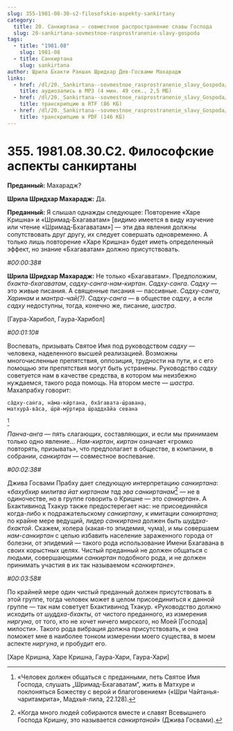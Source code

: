 ```yaml
---
slug: 355-1981-08-30-s2-filosofskie-aspekty-sankirtany
category:
  title: 20. Санкиртана — совместное распространение славы Господа
  slug: 20-sankirtana-sovmestnoe-rasprostranenie-slavy-gospoda
tags:
  - title: "1981.08"
    slug: 1981-08
  - title: Санкиртана
    slug: sankirtana
author: Шрила Бхакти Ракшак Шридхар Дев-Госвами Махарадж
links:
  - href: /dl/20._Sankirtana--sovmestnoe_rasprostranenie_slavy_Gospoda/355_1981.08.30.C2_SridharMj_Filosovskie_aspekty_sankirtany.mp3
    title: аудиозапись в MP3 (4 мин. 49 сек., 2,5 МБ)
  - href: /dl/20._Sankirtana--sovmestnoe_rasprostranenie_slavy_Gospoda/355_1981.08.30.C2_SridharMj_Filosovskie_aspekty_sankirtany.rtf
    title: транскрипцию в RTF (86 КБ)
  - href: /dl/20._Sankirtana--sovmestnoe_rasprostranenie_slavy_Gospoda/355_1981.08.30.C2_SridharMj_Filosovskie_aspekty_sankirtany.pdf
    title: транскрипцию в PDF (146 КБ)
---
```


# 355. 1981.08.30.С2. Философские аспекты санкиртаны

**Преданный:** Махарадж?

**Шрила Шридхар Махарадж:** Да.

**Преданный:** Я слышал однажды следующее: Повторение «Харе Кришна» и «Шримад-Бхагаватам» [видимо имеется в виду изучение или чтение «Шримад-Бхагаватам»] — эти два явления должны сопутствовать друг другу, их следует совершать одновременно. А только лишь повторение «Харе Кришна» будет иметь определенный эффект, но знание «Бхагаватам» должно присутствовать.

*#00:00:38#*

**Шрила Шридхар Махарадж:** Не только «Бхагаватам». Предположим, *бхакта-бхагаватам*, *садху-санга-нам-киртан*. *Садху-санга*. *Садху* — это живые писания. А священные писания — пассивные. *Садху-санга*, *Харинам* и *мантра-чай(?)*. *Садху-санга* — в обществе *садху*, а если *садху* недоступны, тогда, конечно же, писание, *шастра*.

[Гаура-Харибол, Гаура-Харибол]

*#00:01:10#*

Воспевать, призывать Святое Имя под руководством *садху* — человека, наделенного высшей реализацией. Возможны многочисленные препятствия, оппозиция, трудности на пути, и с его помощью эти препятствия могут быть устранены. Руководство *садху* советуется нам в качестве средства, в котором мы неизбежно нуждаемся, такого рода помощь. На втором месте — *шастра*. Махапрабху говорит:

    са̄дху-сан̇га, на̄ма-кӣртана, бха̄гавата-ш́раван̣а,
    матхура̄-ва̄са, ш́рӣ-мӯртира ш́раддха̄йа севана
[^_ftn1]

*Панча-анга* — пять слагающих, составляющих, и если мы принимаем только одно явление… *Нам-киртан*, *киртан* означает «громко повторять, призывать», что предполагает в обществе, в компании, в собрании, *санкиртан* — совместное воспевание.

*#00:02:38#*

Джива Госвами Прабху дает следующую интерпретацию *санкиртана*: «*бахубхир милитва йат киртанам тад эва санкиртанам*[^_ftn2] — не в одиночестве, но в группе говорить о Кришне — это *санкиртан*». А Бхактивинод Тхакур также предостерегает нас: не присоединяйся когда-либо к подражательскому *санкиртану*, к имитации *санкиртана*; по крайне мере ведущий, лидер *санкиртана* должен быть *шуддха-бхактой*. Скажем, холера (какая-то эпидемия, чума), и мы совершаем *нам-санкиртан* с целью избавить население зараженного города от болезни, от эпидемий — такого рода использование Имени Бхагавана в своих корыстных целях. Чистый преданный не должен общаться с людьми, совершающими *санкиртан* подобного рода, и не должен принимать участия в их так называемом «*санкиртане*».

*#00:03:58#*

По крайней мере один чистый преданный должен присутствовать в этой группе, тогда человек может в целом присоединиться к данной группе — так нам советует Бхактивинод Тхакур. «Руководство должно исходить от *шуддха-бхакты*, от чистого преданного, из измерения *ниргуна*, от того, кто не хочет ничего мирского, но Моей [Господа] милости». Такого рода вибрация должна присутствовать, и она поможет мне в наиболее тонком измерении моего существа, в моем аспекте *ниргуна*, и пробудит его.

[Харе Кришна, Харе Кришна, Гаура-Хари, Гаура-Хари]



[^_ftn1]: «Человек должен общаться с преданными, петь Святое Имя Господа, слушать „Шримад-Бхагаватам“, жить в Матхуре и поклоняться Божеству с верой и благоговением» («Шри Чайтанья-чаритамрита», Мадхья-лила, 22.128).

[^_ftn2]: «Когда много людей собираются вместе и славят Всевышнего Господа Кришну, это называется *санкиртаной*» (Джива Госвами).

